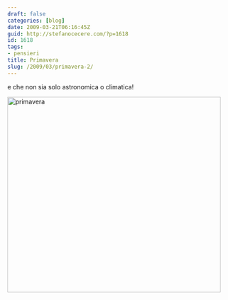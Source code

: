 ```yaml
---
draft: false
categories: [blog]
date: 2009-03-21T06:16:45Z
guid: http://stefanocecere.com/?p=1618
id: 1618
tags:
- pensieri
title: Primavera
slug: /2009/03/primavera-2/
---
```


e che non sia solo astronomica o climatica!

<img src="http://stefanocecere.com/wp-content/uploads/sites/3/2009/03/primavera.jpg" alt="primavera" title="primavera" width="480" height="441" class="aligncenter size-full wp-image-1619" srcset="http://stefanocecere.com/wp-content/uploads/sites/3/2009/03/primavera.jpg 480w, http://stefanocecere.com/wp-content/uploads/sites/3/2009/03/primavera-300x276.jpg 300w" sizes="(max-width: 480px) 100vw, 480px" />